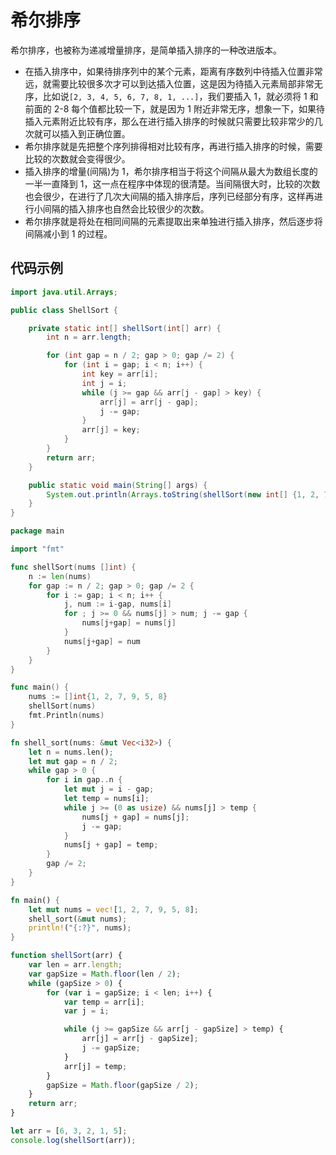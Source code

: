 # 希尔排序

希尔排序，也被称为递减增量排序，是简单插入排序的一种改进版本。

-   在插入排序中，如果待排序列中的某个元素，距离有序数列中待插入位置非常远，就需要比较很多次才可以到达插入位置，这是因为待插入元素局部非常无序，比如说`[2, 3, 4, 5, 6, 7, 8, 1, ...]`，我们要插入 1，就必须将 1 和前面的 2-8 每个值都比较一下，就是因为 1 附近非常无序，想象一下，如果待插入元素附近比较有序，那么在进行插入排序的时候就只需要比较非常少的几次就可以插入到正确位置。
-   希尔排序就是先把整个序列排得相对比较有序，再进行插入排序的时候，需要比较的次数就会变得很少。
-   插入排序的增量(间隔)为 1，希尔排序相当于将这个间隔从最大为数组长度的一半一直降到 1，这一点在程序中体现的很清楚。当间隔很大时，比较的次数也会很少，在进行了几次大间隔的插入排序后，序列已经部分有序，这样再进行小间隔的插入排序也自然会比较很少的次数。
-   希尔排序就是将处在相同间隔的元素提取出来单独进行插入排序，然后逐步将间隔减小到 1 的过程。

## 代码示例

<!-- tabs:start -->

```java
import java.util.Arrays;

public class ShellSort {

    private static int[] shellSort(int[] arr) {
        int n = arr.length;

        for (int gap = n / 2; gap > 0; gap /= 2) {
            for (int i = gap; i < n; i++) {
                int key = arr[i];
                int j = i;
                while (j >= gap && arr[j - gap] > key) {
                    arr[j] = arr[j - gap];
                    j -= gap;
                }
                arr[j] = key;
            }
        }
        return arr;
    }

    public static void main(String[] args) {
        System.out.println(Arrays.toString(shellSort(new int[] {1, 2, 7, 9, 5, 8})));
    }
}
```

```go
package main

import "fmt"

func shellSort(nums []int) {
	n := len(nums)
	for gap := n / 2; gap > 0; gap /= 2 {
		for i := gap; i < n; i++ {
			j, num := i-gap, nums[i]
			for ; j >= 0 && nums[j] > num; j -= gap {
				nums[j+gap] = nums[j]
			}
			nums[j+gap] = num
		}
	}
}

func main() {
	nums := []int{1, 2, 7, 9, 5, 8}
	shellSort(nums)
	fmt.Println(nums)
}
```

```rust
fn shell_sort(nums: &mut Vec<i32>) {
    let n = nums.len();
    let mut gap = n / 2;
    while gap > 0 {
        for i in gap..n {
            let mut j = i - gap;
            let temp = nums[i];
            while j >= (0 as usize) && nums[j] > temp {
                nums[j + gap] = nums[j];
                j -= gap;
            }
            nums[j + gap] = temp;
        }
        gap /= 2;
    }
}

fn main() {
    let mut nums = vec![1, 2, 7, 9, 5, 8];
    shell_sort(&mut nums);
    println!("{:?}", nums);
}
```

```js
function shellSort(arr) {
    var len = arr.length;
    var gapSize = Math.floor(len / 2);
    while (gapSize > 0) {
        for (var i = gapSize; i < len; i++) {
            var temp = arr[i];
            var j = i;

            while (j >= gapSize && arr[j - gapSize] > temp) {
                arr[j] = arr[j - gapSize];
                j -= gapSize;
            }
            arr[j] = temp;
        }
        gapSize = Math.floor(gapSize / 2);
    }
    return arr;
}

let arr = [6, 3, 2, 1, 5];
console.log(shellSort(arr));
```

<!-- tabs:end -->

<!-- end -->
